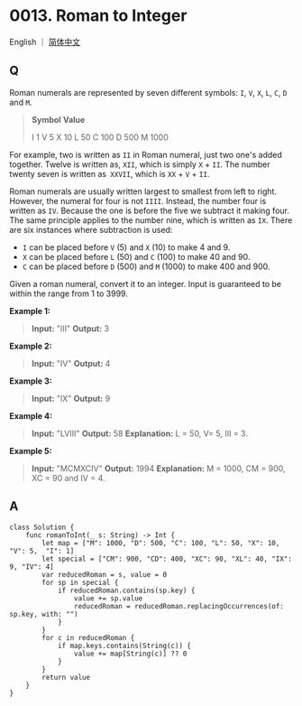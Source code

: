 # 0013.  Roman to Integer

English ｜ [简体中文](./README-zh_CN.md)



## Q

Roman numerals are represented by seven different symbols: `I`, `V`, `X`, `L`, `C`, `D` and `M`.

>**Symbol**         **Value**
>
>I                      1
>V                     5
>X                     10
>L                     50
>C                    100
>D                    500
>M                   1000

For example, two is written as `II` in Roman numeral, just two one's added together. Twelve is written as, `XII`, which is simply `X` + `II`. The number twenty seven is written as` XXVII`, which is `XX` + `V` + `II`.

Roman numerals are usually written largest to smallest from left to right. However, the numeral for four is not `IIII`. Instead, the number four is written as `IV`. Because the one is before the five we subtract it making four. The same principle applies to the number nine, which is written as `IX`. There are six instances where subtraction is used:

- `I` can be placed before `V` (5) and `X` (10) to make 4 and 9. 
- `X` can be placed before `L` (50) and `C` (100) to make 40 and 90. 
- `C` can be placed before `D` (500) and `M` (1000) to make 400 and 900.

Given a roman numeral, convert it to an integer. Input is guaranteed to be within the range from 1 to 3999.

**Example 1:**

>**Input:** "III"
>**Output:** 3

**Example 2:**

>**Input:** "IV"
>**Output:** 4

**Example 3:**

>**Input:** "IX"
>**Output:** 9

**Example 4:**

>**Input:** "LVIII"
>**Output:** 58
>**Explanation:** L = 50, V= 5, III = 3.

**Example 5:**

>**Input:** "MCMXCIV"
>**Output:** 1994
>**Explanation:** M = 1000, CM = 900, XC = 90 and IV = 4.



## A

```
class Solution {
    func romanToInt(_ s: String) -> Int {
        let map = ["M": 1000, "D": 500, "C": 100, "L": 50, "X": 10, "V": 5,  "I": 1]
        let special = ["CM": 900, "CD": 400, "XC": 90, "XL": 40, "IX": 9, "IV": 4]
        var reducedRoman = s, value = 0
        for sp in special {
            if reducedRoman.contains(sp.key) {
                value += sp.value
                reducedRoman = reducedRoman.replacingOccurrences(of: sp.key, with: "")
            }
        }
        for c in reducedRoman {
            if map.keys.contains(String(c)) {
                value += map[String(c)] ?? 0
            }
        }
        return value
    }
}
```
